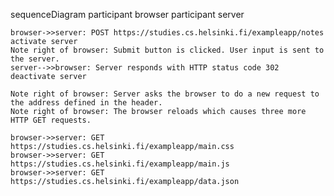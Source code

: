 sequenceDiagram
    participant browser
    participant server

    browser->>server: POST https://studies.cs.helsinki.fi/exampleapp/notes
    activate server
    Note right of browser: Submit button is clicked. User input is sent to the server.
    server-->>browser: Server responds with HTTP status code 302
    deactivate server
    
    Note right of browser: Server asks the browser to do a new request to the address defined in the header.
    Note right of browser: The browser reloads which causes three more HTTP GET requests.
    
    browser->>server: GET https://studies.cs.helsinki.fi/exampleapp/main.css
    browser->>server: GET https://studies.cs.helsinki.fi/exampleapp/main.js
    browser->>server: GET https://studies.cs.helsinki.fi/exampleapp/data.json
    